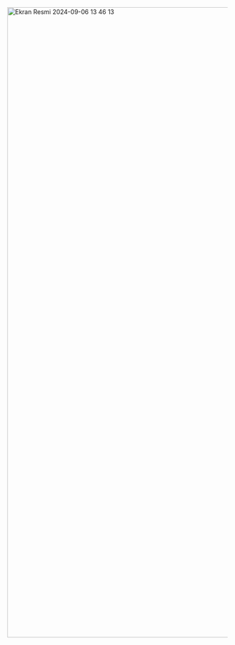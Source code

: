 <img width="1440" alt="Ekran Resmi 2024-09-06 13 46 13" src="https://github.com/user-attachments/assets/cedef9c9-922a-47ef-92ca-5af231ea5858">

